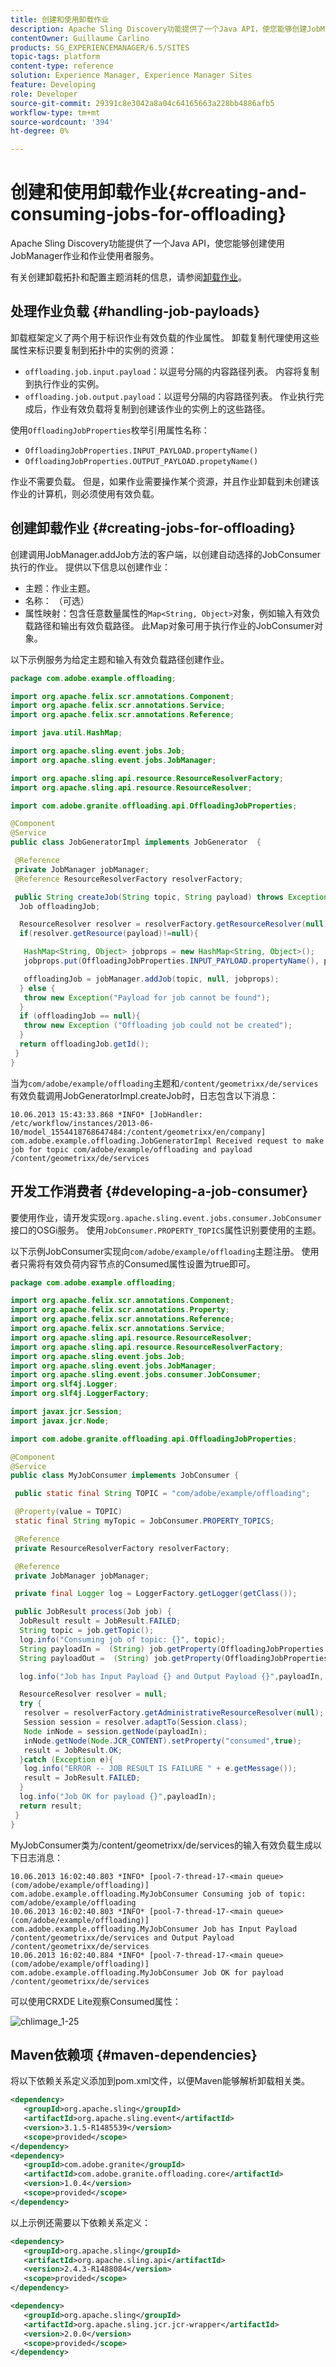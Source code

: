 ```yaml
---
title: 创建和使用卸载作业
description: Apache Sling Discovery功能提供了一个Java API，使您能够创建JobManager作业和使用它们的JobConsumer服务
contentOwner: Guillaume Carlino
products: SG_EXPERIENCEMANAGER/6.5/SITES
topic-tags: platform
content-type: reference
solution: Experience Manager, Experience Manager Sites
feature: Developing
role: Developer
source-git-commit: 29391c8e3042a8a04c64165663a228bb4886afb5
workflow-type: tm+mt
source-wordcount: '394'
ht-degree: 0%

---
```


# 创建和使用卸载作业{#creating-and-consuming-jobs-for-offloading}

Apache Sling Discovery功能提供了一个Java API，使您能够创建使用JobManager作业和作业使用者服务。

有关创建卸载拓扑和配置主题消耗的信息，请参阅[卸载作业](/help/sites-deploying/offloading.md)。

## 处理作业负载 {#handling-job-payloads}

卸载框架定义了两个用于标识作业有效负载的作业属性。 卸载复制代理使用这些属性来标识要复制到拓扑中的实例的资源：

* `offloading.job.input.payload`：以逗号分隔的内容路径列表。 内容将复制到执行作业的实例。
* `offloading.job.output.payload`：以逗号分隔的内容路径列表。 作业执行完成后，作业有效负载将复制到创建该作业的实例上的这些路径。

使用`OffloadingJobProperties`枚举引用属性名称：

* `OffloadingJobProperties.INPUT_PAYLOAD.propertyName()`
* `OffloadingJobProperties.OUTPUT_PAYLOAD.propetyName()`

作业不需要负载。 但是，如果作业需要操作某个资源，并且作业卸载到未创建该作业的计算机，则必须使用有效负载。

## 创建卸载作业 {#creating-jobs-for-offloading}

创建调用JobManager.addJob方法的客户端，以创建自动选择的JobConsumer执行的作业。 提供以下信息以创建作业：

* 主题：作业主题。
* 名称： （可选）
* 属性映射：包含任意数量属性的`Map<String, Object>`对象，例如输入有效负载路径和输出有效负载路径。 此Map对象可用于执行作业的JobConsumer对象。

以下示例服务为给定主题和输入有效负载路径创建作业。

```java
package com.adobe.example.offloading;

import org.apache.felix.scr.annotations.Component;
import org.apache.felix.scr.annotations.Service;
import org.apache.felix.scr.annotations.Reference;

import java.util.HashMap;

import org.apache.sling.event.jobs.Job;
import org.apache.sling.event.jobs.JobManager;

import org.apache.sling.api.resource.ResourceResolverFactory;
import org.apache.sling.api.resource.ResourceResolver;

import com.adobe.granite.offloading.api.OffloadingJobProperties;

@Component
@Service
public class JobGeneratorImpl implements JobGenerator  {

 @Reference
 private JobManager jobManager;
 @Reference ResourceResolverFactory resolverFactory;

 public String createJob(String topic, String payload) throws Exception {
  Job offloadingJob;

  ResourceResolver resolver = resolverFactory.getResourceResolver(null);
  if(resolver.getResource(payload)!=null){

   HashMap<String, Object> jobprops = new HashMap<String, Object>();
   jobprops.put(OffloadingJobProperties.INPUT_PAYLOAD.propertyName(), payload);

   offloadingJob = jobManager.addJob(topic, null, jobprops);
  } else {
   throw new Exception("Payload for job cannot be found");
  }
  if (offloadingJob == null){
   throw new Exception ("Offloading job could not be created");
  }
  return offloadingJob.getId();
 }
}
```

当为`com/adobe/example/offloading`主题和`/content/geometrixx/de/services`有效负载调用JobGeneratorImpl.createJob时，日志包含以下消息：

```shell
10.06.2013 15:43:33.868 *INFO* [JobHandler: /etc/workflow/instances/2013-06-10/model_1554418768647484:/content/geometrixx/en/company] com.adobe.example.offloading.JobGeneratorImpl Received request to make job for topic com/adobe/example/offloading and payload /content/geometrixx/de/services
```

## 开发工作消费者 {#developing-a-job-consumer}

要使用作业，请开发实现`org.apache.sling.event.jobs.consumer.JobConsumer`接口的OSGi服务。 使用`JobConsumer.PROPERTY_TOPICS`属性识别要使用的主题。

以下示例JobConsumer实现向`com/adobe/example/offloading`主题注册。 使用者只需将有效负荷内容节点的Consumed属性设置为true即可。

```java
package com.adobe.example.offloading;

import org.apache.felix.scr.annotations.Component;
import org.apache.felix.scr.annotations.Property;
import org.apache.felix.scr.annotations.Reference;
import org.apache.felix.scr.annotations.Service;
import org.apache.sling.api.resource.ResourceResolver;
import org.apache.sling.api.resource.ResourceResolverFactory;
import org.apache.sling.event.jobs.Job;
import org.apache.sling.event.jobs.JobManager;
import org.apache.sling.event.jobs.consumer.JobConsumer;
import org.slf4j.Logger;
import org.slf4j.LoggerFactory;

import javax.jcr.Session;
import javax.jcr.Node;

import com.adobe.granite.offloading.api.OffloadingJobProperties;

@Component
@Service
public class MyJobConsumer implements JobConsumer {

 public static final String TOPIC = "com/adobe/example/offloading";

 @Property(value = TOPIC)
 static final String myTopic = JobConsumer.PROPERTY_TOPICS;

 @Reference
 private ResourceResolverFactory resolverFactory;

 @Reference
 private JobManager jobManager;

 private final Logger log = LoggerFactory.getLogger(getClass());

 public JobResult process(Job job) {
  JobResult result = JobResult.FAILED;
  String topic = job.getTopic();
  log.info("Consuming job of topic: {}", topic);
  String payloadIn =  (String) job.getProperty(OffloadingJobProperties.INPUT_PAYLOAD.propertyName());
  String payloadOut =  (String) job.getProperty(OffloadingJobProperties.OUTPUT_PAYLOAD.propertyName());

  log.info("Job has Input Payload {} and Output Payload {}",payloadIn, payloadOut);

  ResourceResolver resolver = null;
  try {
   resolver = resolverFactory.getAdministrativeResourceResolver(null);
   Session session = resolver.adaptTo(Session.class);
   Node inNode = session.getNode(payloadIn);
   inNode.getNode(Node.JCR_CONTENT).setProperty("consumed",true);
   result = JobResult.OK;
  }catch (Exception e){
   log.info("ERROR -- JOB RESULT IS FAILURE " + e.getMessage());
   result = JobResult.FAILED;
  }
  log.info("Job OK for payload {}",payloadIn);
  return result;
 }
}
```

MyJobConsumer类为/content/geometrixx/de/services的输入有效负载生成以下日志消息：

```shell
10.06.2013 16:02:40.803 *INFO* [pool-7-thread-17-<main queue>(com/adobe/example/offloading)] com.adobe.example.offloading.MyJobConsumer Consuming job of topic: com/adobe/example/offloading
10.06.2013 16:02:40.803 *INFO* [pool-7-thread-17-<main queue>(com/adobe/example/offloading)] com.adobe.example.offloading.MyJobConsumer Job has Input Payload /content/geometrixx/de/services and Output Payload /content/geometrixx/de/services
10.06.2013 16:02:40.884 *INFO* [pool-7-thread-17-<main queue>(com/adobe/example/offloading)] com.adobe.example.offloading.MyJobConsumer Job OK for payload /content/geometrixx/de/services
```

可以使用CRXDE Lite观察Consumed属性：

![chlimage_1-25](assets/chlimage_1-25a.png)

## Maven依赖项 {#maven-dependencies}

将以下依赖关系定义添加到pom.xml文件，以便Maven能够解析卸载相关类。

```xml
<dependency>
   <groupId>org.apache.sling</groupId>
   <artifactId>org.apache.sling.event</artifactId>
   <version>3.1.5-R1485539</version>
   <scope>provided</scope>
</dependency>
<dependency>
   <groupId>com.adobe.granite</groupId>
   <artifactId>com.adobe.granite.offloading.core</artifactId>
   <version>1.0.4</version>
   <scope>provided</scope>
</dependency>
```

以上示例还需要以下依赖关系定义：

```xml
<dependency>
   <groupId>org.apache.sling</groupId>
   <artifactId>org.apache.sling.api</artifactId>
   <version>2.4.3-R1488084</version>
   <scope>provided</scope>
</dependency>

<dependency>
   <groupId>org.apache.sling</groupId>
   <artifactId>org.apache.sling.jcr.jcr-wrapper</artifactId>
   <version>2.0.0</version>
   <scope>provided</scope>
</dependency>
```
